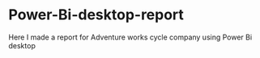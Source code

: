 # Power-Bi-desktop-report
Here I made a report for Adventure works cycle company using Power Bi desktop
